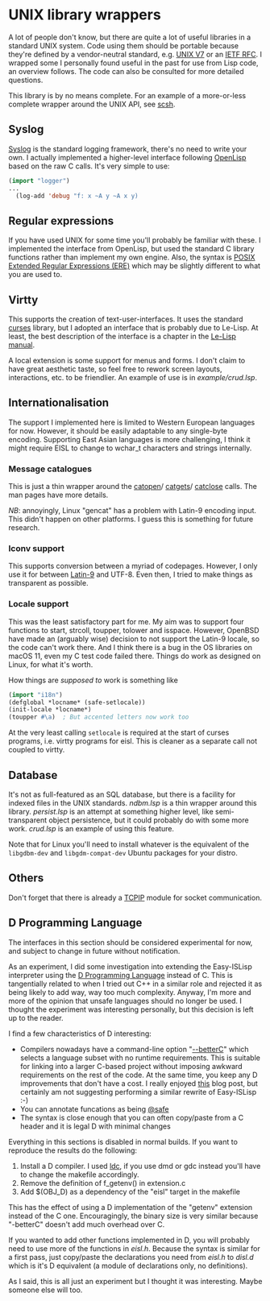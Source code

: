 # UNIX library wrappers

A lot of people don't know, but there are quite a lot of useful libraries in a standard UNIX system.
Code using them should be portable because they're defined by a vendor-neutral standard, e.g.
[UNIX V7](https://en.wikipedia.org/wiki/Single_UNIX_Specification)
or an
[IETF RFC](https://tools.ietf.org/html/rfc4506).
I wrapped some I personally found useful in the past for use from Lisp code, an overview follows.
The code can also be consulted for more detailed questions.

This library is by no means complete.
For an example of a more-or-less complete wrapper around the UNIX API, see
[scsh](https://scsh.net/docu/html/man-Z-H-1.html#node_toc_start).

## Syslog

[Syslog](https://man.openbsd.org/syslog)
is the standard logging framework, there's no need to write your own.
I actually implemented a higher-level interface following
[OpenLisp](http://www.eligis.com/)
based on the raw C calls.
It's very simple to use:

```lisp
(import "logger")
...
  (log-add 'debug "f: x ~A y ~A x y)
```

## Regular expressions

If you have used UNIX for some time you'll probably be familiar with these.
I implemented the interface from OpenLisp, but used the standard C library functions rather than implement my own engine.
Also, the syntax is 
[POSIX Extended Regular Expressions (ERE)](https://man.openbsd.org/re_format.7#EXTENDED_REGULAR_EXPRESSIONS)
which may be slightly different to what you are used to.

## Virtty

This supports the creation of text-user-interfaces.
It uses the standard
[curses](https://man.openbsd.org/curses)
library, but I adopted an interface that is probably due to Le-Lisp.
At least, the best description of the interface is a chapter in the
[Le-Lisp manual](https://github.com/c-jullien/lelisp/blob/master/manual/lelisp.pdf).

A local extension is some support for menus and forms.
I don't claim to have great aesthetic taste, so feel free to rework screen layouts, interactions, etc. to be friendlier.
An example of use is in *example/crud.lsp*.

## Internationalisation

The support I implemented here is limited to Western European languages
for now.
However, it should be easily adaptable to any single-byte encoding.
Supporting East Asian languages is more challenging, I think it might require EISL to change to wchar\_t characters and strings internally.

### Message catalogues

This is just a thin wrapper around the
[catopen](https://man.openbsd.org/catopen)/
[catgets](https://man.openbsd.org/catgets.3)/
[catclose](https://man.openbsd.org/catclose.3)
calls.
The man pages have more details.

*NB*: annoyingly, Linux "gencat" has a problem with Latin-9 encoding input.
This didn't happen on other platforms.
I guess this is something for future research.

### Iconv support

This supports conversion between a myriad of codepages.
However, I only use it for between
[Latin-9](https://en.wikipedia.org/wiki/ISO/IEC_8859-15)
and UTF-8.
Even then, I tried to make things as transparent as possible.

### Locale support

This was the least satisfactory part for me.
My aim was to support four functions to start, strcoll, toupper, tolower and isspace.
However, OpenBSD have made an (arguably wise) decision to not support the Latin-9 locale, so the code can't work there.
And I think there is a bug in the OS libraries on macOS 11, even my C test code failed there.
Things do work as designed on Linux, for what it's worth.

How things are *supposed to* work is something like

```lisp
(import "i18n")
(defglobal *locname* (safe-setlocale))
(init-locale *locname*)
(toupper #\a)  ; But accented letters now work too
```

At the very least calling `setlocale` is required at the start of curses programs, i.e. virtty programs for eisl.
This is cleaner as a separate call not coupled to virtty.

## Database

It's not as full-featured as an SQL database, but there is a facility for indexed files in the UNIX standards.
*ndbm.lsp* is a thin wrapper around this library.
*persist.lsp* is an attempt at something higher level, like semi-transparent object persistence, but it could probably do with some more work.
*crud.lsp* is an example of using this feature.

Note that for Linux you'll need to install whatever is the equivalent of the `libgdbm-dev` and `libgdm-compat-dev` Ubuntu packages for your distro.

## Others

Don't forget that there is already a
[TCPIP](TCPIP.md)
module for socket communication.

## D Programming Language

The interfaces in this section should be considered experimental for now, and subject to change in future without notification.

As an experiment, I did some investigation into extending the Easy-ISLisp interpreter using the [D Programming Language](https://dlang.org/) instead of C. This is tangentially related to when I tried out C++ in a similar role and rejected it as being likely to add way, way too much complexity. Anyway, I'm more and more of the opinion that unsafe languages should no longer be used. I thought the experiment was interesting personally, but this decision is left up to the reader.

I find a few characteristics of D interesting:

* Compilers nowadays have a command-line option "[--betterC](https://dlang.org/spec/betterc.html)" which selects a language subset with no runtime requirements. This is suitable for linking into a larger C-based project without imposing awkward requirements on the rest of the code. At the same time, you keep any D improvements that don't have a cost. I really enjoyed [this](https://dlang.org/blog/2018/06/11/dasbetterc-converting-make-c-to-d/) blog post, but certainly am not suggesting performing a similar rewrite of Easy-ISLisp :-)
* You can annotate funcations as being [@safe](https://dlang.org/articles/safed.html)
* The syntax is close enough that you can often copy/paste from a C header and it is legal D with minimal changes

Everything in this sections is disabled in normal builds. If you want to reproduce the results do the following:

1. Install a D compiler. I used [ldc](https://wiki.dlang.org/LDC), if you use dmd or gdc instead you'll have to change the makefile accordingly.
2. Remove the definition of f_getenv() in extension.c
3. Add $(OBJ_D) as a dependency of the "eisl" target in the makefile

This has the effect of using a D implementation of the "getenv" extension instead of the C one. Encouragingly, the binary size is very similar because "-betterC" doesn't add much overhead over C.

If you wanted to add other functions implemented in D, you will probably need to use more of the functions in *eisl.h*. Because the syntax is similar for a first pass, just copy/paste the declarations you need from *eisl.h* to *disl.d* which is it's D equivalent (a module of declarations only, no definitions).

As I said, this is all just an experiment but I thought it was interesting. Maybe someone else will too.
